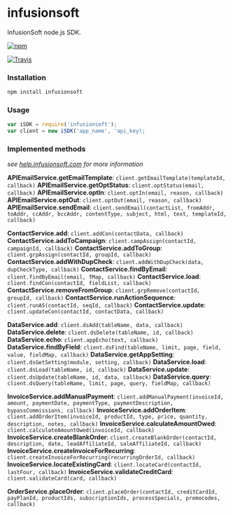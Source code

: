 infusionsoft
============

InfusionSoft node.js SDK.

[![npm](https://nodei.co/npm/infusionsoft.png?downloads=true)](https://npmjs.org/package/infusionsoft)

[![Travis](https://travis-ci.org/patricklodder/infusionsoft.png)](https://travis-ci.org/patricklodder/infusionsoft)

### Installation ###
```bash
npm install infusionsoft 
```

### Usage ###
```javascript
var iSDK = require('infusionsoft');
var client = new iSDK('app_name', 'api_key);
```

### Implemented methods ###
*see [help.infusionsoft.com](http://help.infusionsoft.com/api-docs) for more information*

**APIEmailService.getEmailTemplate**: ```client.getEmailTemplate(templateId, callback)```
**APIEmailService.getOptStatus**: ```client.optStatus(email, callback)```
**APIEmailService.optIn**: ```client.optIn(email, reason, callback)```
**APIEmailService.optOut**: ```client.optOut(email, reason, callback)```
**APIEmailService.sendEmail**: ```client.sendEmail(contactList, fromAddr, toAddr, ccAddr, bccAddr, contentType, subject, html, text, templateId, callback)```

**ContactService.add**: ```client.addCon(contactData, callback)```
**ContactService.addToCampaign**: ```client.campAssign(contactId, campaignId, callback)```
**ContactService.addToGroup**: ```client.grpAssign(contactId, groupId, callback)```
**ContactService.addWithDupCheck**: ```client.addWithDupCheck(data, dupCheckType, callback)```
**ContactService.findByEmail**: ```client.findByEmail(email, fMap, callback)```
**ContactService.load**: ```client.findCon(contactId, fieldList, callback)```
**ContactService.removeFromGroup**: ```client.grpRemove(contactId, groupId, callback)```
**ContactService.runActionSequence**: ```client.runAS(contactId, seqId, callback)```
**ContactService.update**: ```client.updateCon(contactId, contactData, callback)```

**DataService.add**: ```client.dsAdd(tableName, data, callback)```
**DataService.delete**: ```client.dsDelete(tableName, id, callback)```
**DataService.echo**: ```client.appEcho(text, callback)```
**DataService.findByField**: ```client.dsFind(tableName, limit, page, field, value, fieldMap, callback)```
**DataService.getAppSetting**: ```client.dsGetSetting(module, setting, callback)```
**DataService.load**: ```client.dsLoad(tableName, id, callback)```
**DataService.update**: ```client.dsUpdate(tableName, id, data, callback)```
**DataService.query**: ```client.dsQuery(tableName, limit, page, query, fieldMap, callback)```

**InvoiceService.addManualPayment**: ```client.addManualPayment(invoiceId, amount, paymentDate, paymentType, paymentDescription, bypassCommissions, callback)```
**InvoiceService.addOrderItem**: ```client.addOrderItem(invoiceId, productId, type, price, quantity, description, notes, callback)```
**InvoiceService.calculateAmountOwed**: ```client.calculateAmountOwed(invoiceId, callback)```
**InvoiceService.createBlankOrder**: ```client.createBlankOrder(contactId, description, date, leadAffiliateId, saleAffiliateId, callback)```
**InvoiceService.createInvoiceForRecurring**: ```client.createInvoiceForRecurring(recurringOrderId, callback)```
**InvoiceService.locateExistingCard**: ```client.locateCard(contactId, lastFour, callback)```
**InvoiceService.validateCreditCard**: ```client.validateCard(card, callback)```

**OrderService.placeOrder**: ```client.placeOrder(contactId, creditCardId, payPlanId, productIds, subscriptionIds, processSpecials, promocodes, callback)```
